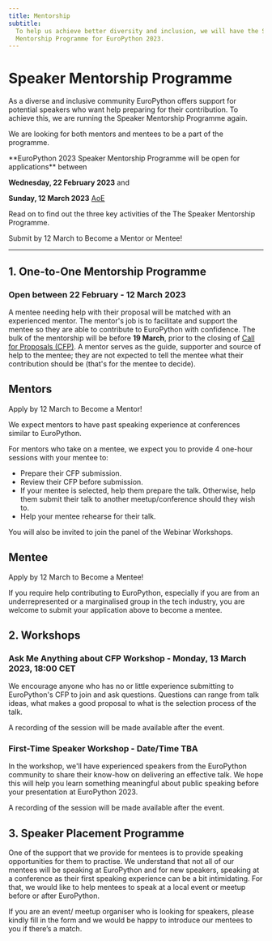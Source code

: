 ```yaml
---
title: Mentorship
subtitle:
  To help us achieve better diversity and inclusion, we will have the Speaker
  Mentorship Programme for EuroPython 2023.
---
```


# Speaker Mentorship Programme

As a diverse and inclusive community EuroPython offers support for potential speakers who want help preparing for their contribution. To achieve this, we are running the Speaker Mentorship Programme again.

We are looking for both mentors and mentees to be a part of the programme.

<div style={{textAlign: "center", marginBottom: 8}}>
**EuroPython 2023 Speaker Mentorship Programme will be open for applications** between

 **Wednesday, 22 February 2023** and

 **Sunday, 12 March 2023** [AoE](https://en.wikipedia.org/wiki/Anywhere_on_Earth)
</div>

Read on to find out the three key activities of the The Speaker Mentorship Programme.

<div style={{textAlign: "center", marginBottom: 8}}>
<ButtonLink href="https://forms.gle/gjv9cGRvdLKiiBQy9">Submit by 12 March to Become a Mentor or Mentee!</ButtonLink>
</div>

---
## 1. One-to-One Mentorship Programme

### Open between 22 February - 12 March 2023

A mentee needing help with their proposal will be matched with an experienced mentor. The mentor's job is to facilitate and support the mentee so they are able to contribute to EuroPython with confidence. The bulk of the mentorship will be before **19 March**, prior to the closing of [Call for Proposals (CFP)](/cfp). A mentor serves as the guide, supporter and source of help to the mentee; they are not expected to tell the mentee what their contribution should be (that's for the mentee to decide).

## Mentors

<div style={{textAlign: "center", marginBottom: 8}}>
<ButtonLink href="https://forms.gle/gjv9cGRvdLKiiBQy9">Apply by 12 March to Become a Mentor!</ButtonLink>
</div>


We expect mentors to have past speaking experience at conferences similar to EuroPython.

For mentors who take on a mentee, we expect you to provide 4 one-hour sessions with your mentee to:

- Prepare their CFP submission.
- Review their CFP before submission.
- If your mentee is selected, help them prepare the talk. Otherwise, help them submit their talk to another meetup/conference should they wish to.
- Help your mentee rehearse for their talk.


You will also be invited to join the panel of the Webinar Workshops.

## Mentee

<div style={{textAlign: "center", marginBottom: 8}}>
<ButtonLink href="https://forms.gle/gjv9cGRvdLKiiBQy9">Apply by 12 March to Become a Mentee!</ButtonLink>
</div>

If you require help contributing to EuroPython, especially if you are from an underrepresented or a marginalised group in the tech industry, you are welcome to submit your application above to become a mentee.

## 2. Workshops ##

### Ask Me Anything about CFP Workshop - Monday, 13 March 2023, 18:00 CET

We encourage anyone who has no or little experience submitting to EuroPython's CFP to join and ask questions. Questions can range from talk ideas, what makes a good proposal to what is the selection process of the talk.

A recording of the session will be made available after the event.


### First-Time Speaker Workshop - Date/Time TBA

In the workshop, we'll have experienced speakers from the EuroPython community to share their know-how on delivering an effective talk. We hope this will help you learn something meaningful about public speaking before your presentation at EuroPython 2023.

A recording of the session will be made available after the event.

## 3. Speaker Placement Programme

<div style={{textAlign: "center", marginBottom: 8}}>
<ButtonWithTitle title="Looking for a speaker?" text="Register your interest now!" href="https://forms.gle/CZdhXdw2hFGVyeG67" /></div>

One of the support that we provide for mentees is to provide speaking opportunities for them to practise. We understand that not all of our mentees will be speaking at EuroPython and for new speakers, speaking at a conference as their first speaking experience can be a bit intimidating. For that, we would like to help mentees to speak at a local event or meetup before or after EuroPython.

If you are an event/ meetup organiser who is looking for speakers, please kindly fill in the form and we would be happy to introduce our mentees to you if there’s a match.
